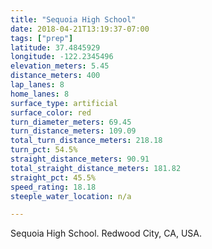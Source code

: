```yaml
---
title: "Sequoia High School"
date: 2018-04-21T13:19:37-07:00
tags: ["prep"]
latitude: 37.4845929
longitude: -122.2345496
elevation_meters: 5.45
distance_meters: 400
lap_lanes: 8
home_lanes: 8
surface_type: artificial
surface_color: red
turn_diameter_meters: 69.45
turn_distance_meters: 109.09
total_turn_distance_meters: 218.18
turn_pct: 54.5%
straight_distance_meters: 90.91
total_straight_distance_meters: 181.82
straight_pct: 45.5%
speed_rating: 18.18
steeple_water_location: n/a

---
```


Sequoia High School. Redwood City, CA, USA.

<!--more-->
